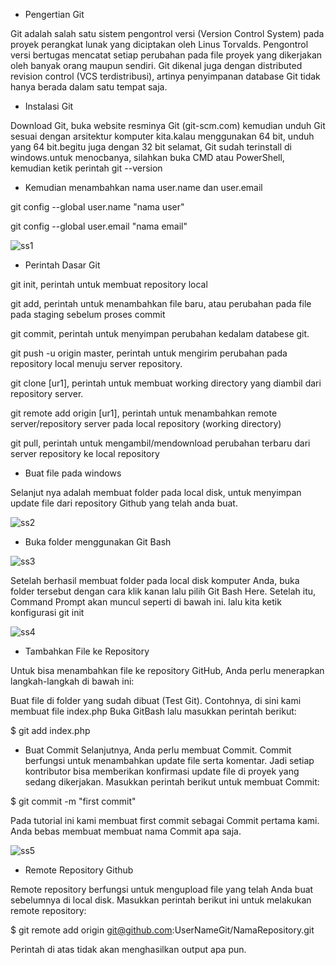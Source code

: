 - Pengertian Git

Git adalah salah satu sistem pengontrol versi (Version Control System) pada proyek perangkat lunak yang diciptakan oleh Linus Torvalds. Pengontrol versi bertugas mencatat setiap perubahan pada file proyek yang dikerjakan oleh banyak orang maupun sendiri. Git dikenal juga dengan distributed revision control (VCS terdistribusi), artinya penyimpanan database Git tidak hanya berada dalam satu tempat saja.

- Instalasi Git

Download Git, buka website resminya Git (git-scm.com)
kemudian unduh Git sesuai dengan arsitektur komputer kita.kalau menggunakan 64 bit, unduh yang 64 bit.begitu juga dengan 32 bit
selamat, Git sudah terinstall di windows.untuk menocbanya, silahkan buka CMD atau PowerShell, kemudian ketik perintah
git --version

- Kemudian menambahkan nama user.name dan user.email

git config --global user.name "nama user"

git config --global user.email "nama email"


![ss1](https://user-images.githubusercontent.com/73045261/96359093-c53ecc80-1138-11eb-8917-b54da87337a3.png)

- Perintah Dasar Git

git init, perintah untuk membuat repository local

git add, perintah untuk menambahkan file baru, atau perubahan pada file pada staging sebelum proses commit

git commit, perintah untuk menyimpan perubahan kedalam databese git.

git push -u origin master, perintah untuk mengirim perubahan pada repository local menuju server repository.

git clone [ur1], perintah untuk membuat working directory yang diambil dari repository server.

git remote add origin [ur1], perintah untuk menambahkan remote server/repository server pada local repository (working directory)

git pull, perintah untuk mengambil/mendownload perubahan terbaru dari server repository ke local repository


- Buat file pada windows

Selanjut nya adalah membuat folder pada local disk, untuk menyimpan update file dari repository Github yang telah anda buat.

![ss2](https://user-images.githubusercontent.com/73045261/96359439-151f9280-113d-11eb-971f-50d80dc8c7b1.png)

- Buka folder menggunakan Git Bash

![ss3](https://user-images.githubusercontent.com/73045261/96359837-721d4780-1141-11eb-96fd-dccc3fe5160e.png)

Setelah berhasil membuat folder pada local disk komputer Anda,  buka folder tersebut dengan cara klik kanan lalu pilih Git Bash Here. Setelah itu, Command Prompt akan muncul seperti di bawah ini. lalu kita ketik konfigurasi git init 

![ss4](https://user-images.githubusercontent.com/73045261/96360055-7c404580-1143-11eb-9866-5de6699f2e1a.png)


- Tambahkan File ke Repository

Untuk bisa menambahkan file ke repository GitHub, Anda perlu menerapkan langkah-langkah di bawah ini:

Buat file di folder yang sudah dibuat (Test Git). Contohnya, di sini kami membuat file index.php
Buka GitBash lalu masukkan perintah berikut:

$ git add index.php


- Buat Commit 
Selanjutnya, Anda perlu membuat Commit. Commit berfungsi untuk menambahkan update file serta komentar. Jadi setiap kontributor bisa memberikan konfirmasi update file di proyek yang sedang dikerjakan. Masukkan perintah berikut untuk membuat Commit:

$ git commit -m "first commit"

Pada tutorial ini kami membuat first commit sebagai Commit pertama kami. Anda bebas membuat membuat nama Commit apa saja.

![ss5](https://user-images.githubusercontent.com/73045261/96360165-b52cea00-1144-11eb-9911-199beb814538.png)


- Remote Repository Github

Remote repository berfungsi untuk mengupload file yang telah Anda buat sebelumnya di local disk. Masukkan perintah berikut ini untuk melakukan remote repository:

$ git remote add origin git@github.com:UserNameGit/NamaRepository.git

Perintah di atas tidak akan menghasilkan output apa pun.



























